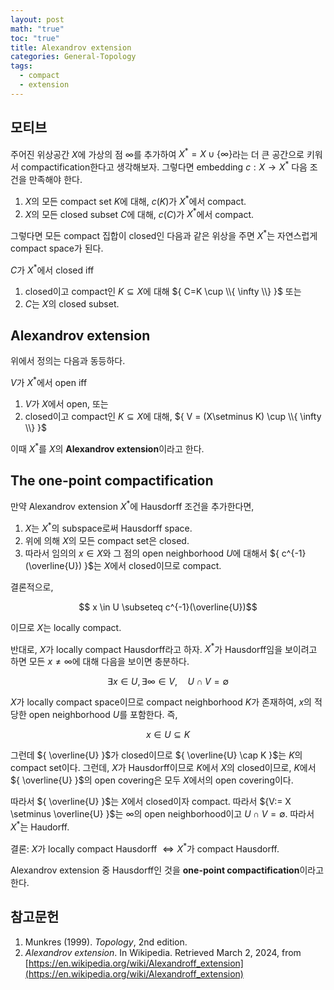 ```yaml
---
layout: post
math: "true"
toc: "true"
title: Alexandrov extension
categories: General-Topology
tags:
  - compact
  - extension
---
```

## 모티브

주어진 위상공간 ${ X  }$에 가상의 점 ${ \infty }$를 추가하여 ${ X^{\ast}=X \cup \{ \infty \} }$라는 더 큰 공간으로 키워서 compactification한다고 생각해보자. 그렇다면 embedding ${ c: X \to X^{\ast} }$ 다음 조건을 만족해야 한다.

1. ${ X }$의 모든 compact set ${ K }$에 대해, ${ c(K) }$가 ${ X^{\ast} }$에서 compact.
1. ${ X }$의 모든 closed subset ${ C }$에 대해, ${ c(C) }$가 ${ X^{\ast} }$에서 compact.

그렇다면 모든 compact 집합이 closed인 다음과 같은 위상을 주면 ${ X^{\ast} }$는 자연스럽게 compact space가 된다.

${ C }$가 ${ X^{\ast} }$에서 closed iff
1. closed이고 compact인 ${ K \subseteq X }$에 대해 ${ C=K \cup \\{ \infty \\}  }$ 또는
1. ${ C }$는 ${ X }$의 closed subset.

## Alexandrov extension

위에서 정의는 다음과 동등하다.

${ V }$가 ${ X^{\ast} }$에서 open iff
1. ${ V }$가 ${ X }$에서 open, 또는
1. closed이고 compact인 ${ K \subseteq X}$에 대해, ${ V = (X\setminus K) \cup \\{ \infty \\} }$

이때 ${ X^{\ast} }$를 ${ X }$의 **Alexandrov extension**이라고 한다.

## The one-point compactification

만약 Alexandrov extension ${ X^{\ast} }$에 Hausdorff 조건을 추가한다면,
1. ${ X }$는 ${ X^{\ast} }$의 subspace로써 Hausdorff space.
1. 위에 의해 ${ X }$의 모든 compact set은 closed.
1. 따라서 임의의 ${ x \in X }$와 그 점의 open neighborhood ${ U }$에 대해서 ${ c^{-1}(\overline{U}) }$는 ${ X }$에서 closed이므로 compact.

결론적으로,

$$ x \in U \subseteq c^{-1}(\overline{U})$$

이므로 ${ X }$는 locally compact.

반대로, ${ X }$가 locally compact Hausdorff라고 하자. ${ X^{\ast} }$가 Hausdorff임을 보이려고 하면 모든 ${ x \neq \infty }$에 대해 다음을 보이면 충분하다.

$$ \exists x \in U, \exists \infty \in V,\quad U \cap V = \emptyset $$

${ X }$가 locally compact space이므로 compact neighborhood ${ K }$가 존재하여, ${ x }$의 적당한 open neighborhood ${ U }$를 포함한다. 즉,

$$ x \in U \subseteq K $$

그런데 ${ \overline{U} }$가 closed이므로 ${ \overline{U} \cap K }$는 ${ K }$의 compact set이다. 그런데, ${ X }$가 Hausdorff이므로 ${ K }$에서 ${ X }$의 closed이므로, ${ K }$에서 ${ \overline{U} }$의 open covering은 모두 ${ X }$에서의 open covering이다.

따라서 ${ \overline{U} }$는 ${ X }$에서 closed이자 compact. 따라서 ${V:= X \setminus \overline{U} }$는 ${ \infty }$의 open neighborhood이고 ${ U \cap V = \emptyset }$. 따라서 ${ X^{\ast} }$는 Haudorff.

결론: ${ X }$가 locally compact Hausdorff ${ \Leftrightarrow X^{\ast} }$가 compact Hausdorff.

Alexandrov extension 중 Hausdorff인 것을 **one-point compactification**이라고 한다.

## 참고문헌

1. Munkres (1999). *Topology*, 2nd edition.
1. *Alexandrov extension*. In Wikipedia. Retrieved March 2, 2024, from [https://en.wikipedia.org/wiki/Alexandroff_extension](https://en.wikipedia.org/wiki/Alexandroff_extension)